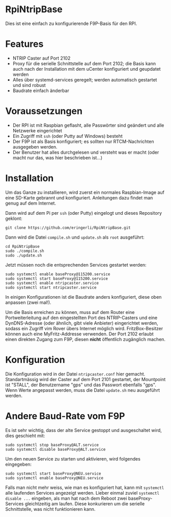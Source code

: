 # RpiNtripBase

Dies ist eine einfach zu konfigurierende F9P-Basis für den RPI.

# Features
* NTRIP Caster auf Port 2102
* Proxy für die serielle Schnittstelle auf dem Port 2102; die Basis kann auch nach der 
  Installation mit dem uCenter konfiguriert und geupdatet werden
* Alles über systemd-services geregelt; werden automatisch gestartet und sind robust
* Baudrate einfach änderbar

# Voraussetzungen

* Der RPI ist mit Raspbian geflasht, alle Passwörter sind geändert und alle Netzwerke eingerichtet
* Ein Zugriff mit `ssh` (oder Putty auf Windows) besteht
* Der F9P ist als Basis konfiguriert; es sollten nur RTCM-Nachrichten ausgegeben werden.
* Der Benutzer hat alles durchgelesen und versteht was er macht (oder macht nur das, was hier beschrieben ist...)

# Installation

Um das Ganze zu installieren, wird zuerst ein normales Raspbian-Image auf eine SD-Karte gebrannt und konfiguriert.
Anleitungen dazu findet man genug auf dem Internet.

Dann wird auf dem Pi per `ssh` (oder Putty)  eingelogt und dieses Repository geklont:
```
git clone https://github.com/eringerli/RpiNtripBase.git
```

Dann wird die Datei `compile.sh` und `update.sh` als `root` ausgeführt:
```
cd RpiNtripBase
sudo ./compile.sh
sudo ./update.sh
```

Jetzt müssen noch die entsprechenden Services gestartet werden:
```
sudo systemctl enable baseProxy@115200.service
sudo systemctl start baseProxy@115200.service
sudo systemctl enable ntripcaster.service
sudo systemctl start ntripcaster.service
```

In einigen Konfigurationen ist die Baudrate anders konfiguriert, diese oben anpassen (zwei mal!).

Um die Basis erreichen zu können, muss auf dem Router eine Portweiterleitung auf den eingestellten
Port des NTRIP-Casters und eine DynDNS-Adresse (oder ähnlich, gibt viele Anbieter) eingerichtet werden,
sodass ein Zugriff vim Rover übers Internet möglich wird. FritzBox-Besitzer können auch eine MyFritz-Addresse
verwenden. Der Port 2102 erlaubt einen direkten Zugang zum F9P, diesen **nicht** öffentlich zugänglich machen.

# Konfiguration
Die Konfiguration wird in der Datei `ntripcaster.conf` hier gemacht. Standartmässig wird der
Caster auf dem Port 2101 gestartet, der Mountpoint ist "STALL", der Benutzername "gps" und
das Passwort ebenfalls "gps". Wenn Werte angepasst werden, muss die Datei `update.sh` neu 
ausgeführt werden.

# Andere Baud-Rate vom F9P
Es ist sehr wichtig, dass der alte Service gestoppt und ausgeschaltet wird, dies geschieht mit:
```
sudo systemctl stop baseProxy@ALT.service
sudo systemctl disable baseProxy@ALT.service
```

Um den neuen Service zu starten und aktivieren, wird folgendes eingegeben:
```
sudo systemctl start baseProxy@NEU.service
sudo systemctl enable baseProxy@NEU.service
```

Falls man nicht mehr weiss, wie man es konfiguriert hat, kann mit `systemctl` alle laufenden Services angezeigt werden.
Lieber einmal zuviel `systemctl disable ...` eingeben, als man hat nach dem Reboot zwei baseProxy-Services gleichtzeitig
am laufen. Diese konkurieren um die serielle Schnittstelle, was nicht funktionieren kann.

